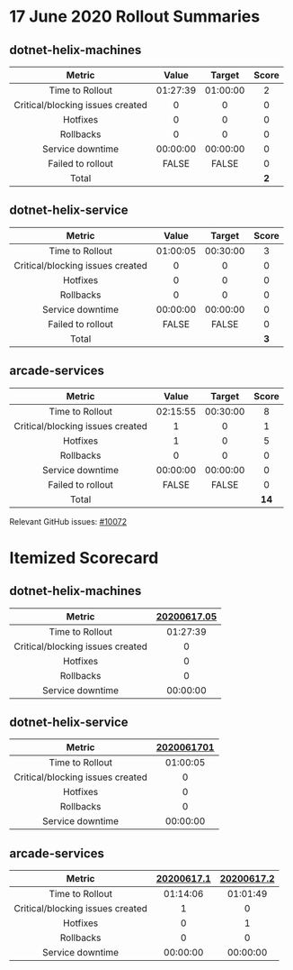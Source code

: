 # 17 June 2020 Rollout Summaries

## dotnet-helix-machines

|              Metric              |   Value  |  Target  |   Score   |
|:--------------------------------:|:--------:|:--------:|:---------:|
| Time to Rollout                  | 01:27:39 | 01:00:00 |     2     |
| Critical/blocking issues created |     0    |    0     |     0     |
| Hotfixes                         |     0    |    0     |     0     |
| Rollbacks                        |     0    |    0     |     0     |
| Service downtime                 | 00:00:00 | 00:00:00 |     0     |
| Failed to rollout                |   FALSE  |   FALSE  |     0     |
| Total                            |          |          |   **2**   |


## dotnet-helix-service

|              Metric              |   Value  |  Target  |   Score   |
|:--------------------------------:|:--------:|:--------:|:---------:|
| Time to Rollout                  | 01:00:05 | 00:30:00 |     3     |
| Critical/blocking issues created |     0    |    0     |     0     |
| Hotfixes                         |     0    |    0     |     0     |
| Rollbacks                        |     0    |    0     |     0     |
| Service downtime                 | 00:00:00 | 00:00:00 |     0     |
| Failed to rollout                |   FALSE  |   FALSE  |     0     |
| Total                            |          |          |   **3**   |


## arcade-services

|              Metric              |   Value  |  Target  |   Score   |
|:--------------------------------:|:--------:|:--------:|:---------:|
| Time to Rollout                  | 02:15:55 | 00:30:00 |     8     |
| Critical/blocking issues created |     1    |    0     |     1     |
| Hotfixes                         |     1    |    0     |     5     |
| Rollbacks                        |     0    |    0     |     0     |
| Service downtime                 | 00:00:00 | 00:00:00 |     0     |
| Failed to rollout                |   FALSE  |   FALSE  |     0     |
| Total                            |          |          |   **14**   |

Relevant GitHub issues: [#10072](https://github.com/dotnet/core-eng/issues/10072)
# Itemized Scorecard

## dotnet-helix-machines

| Metric | [20200617.05](https://dev.azure.com/dnceng/7ea9116e-9fac-403d-b258-b31fcf1bb293/_build/results?buildId=691653) |
|:-----:|:-----:|
| Time to Rollout | 01:27:39 |
| Critical/blocking issues created | 0 |
| Hotfixes | 0 |
| Rollbacks | 0 |
| Service downtime | 00:00:00 |


## dotnet-helix-service

| Metric | [2020061701](https://dev.azure.com/dnceng/7ea9116e-9fac-403d-b258-b31fcf1bb293/_build/results?buildId=691951) |
|:-----:|:-----:|
| Time to Rollout | 01:00:05 |
| Critical/blocking issues created | 0 |
| Hotfixes | 0 |
| Rollbacks | 0 |
| Service downtime | 00:00:00 |


## arcade-services

| Metric | [20200617.1](https://dev.azure.com/dnceng/7ea9116e-9fac-403d-b258-b31fcf1bb293/_build/results?buildId=691952) | [20200617.2](https://dev.azure.com/dnceng/7ea9116e-9fac-403d-b258-b31fcf1bb293/_build/results?buildId=692240) |
|:-----:|:-----:|:-----:|
| Time to Rollout | 01:14:06 | 01:01:49 |
| Critical/blocking issues created | 1 | 0 |
| Hotfixes | 0 | 1 |
| Rollbacks | 0 | 0 |
| Service downtime | 00:00:00 | 00:00:00 |

